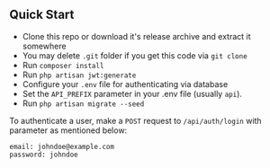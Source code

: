 ## Quick Start

- Clone this repo or download it's release archive and extract it somewhere
- You may delete `.git` folder if you get this code via `git clone`
- Run `composer install`
- Run `php artisan jwt:generate`
- Configure your `.env` file for authenticating via database
- Set the `API_PREFIX` parameter in your .env file (usually `api`).
- Run `php artisan migrate --seed`

To authenticate a user, make a `POST` request to `/api/auth/login` with parameter as mentioned below:

```
email: johndoe@example.com
password: johndoe
```